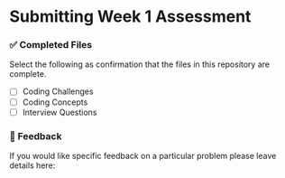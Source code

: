 # Submitting Week 1 Assessment

### ✅ Completed Files
Select the following as confirmation that the files in this repository are complete.
- [ ] Coding Challenges
- [ ] Coding Concepts
- [ ] Interview Questions

### 📝 Feedback
If you would like specific feedback on a particular problem please leave details here:
